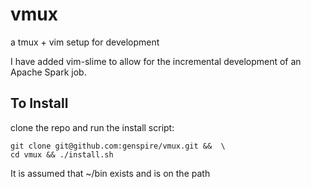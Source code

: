 # vmux
a tmux + vim setup for development 

I have added vim-slime to allow for the incremental development of an Apache Spark job. 

## To Install
clone the repo and run the install script:

```
git clone git@github.com:genspire/vmux.git &&  \
cd vmux && ./install.sh
```

It is assumed that ~/bin exists and is on the path
